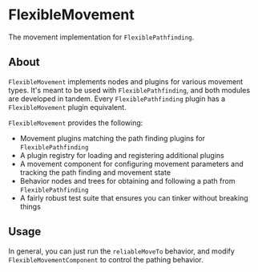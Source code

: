 # FlexibleMovement

The movement implementation for `FlexiblePathfinding`.

## About

`FlexibleMovement` implements nodes and plugins for various movement types. It's meant to be used with 
`FlexiblePathfinding`, and both modules are developed in tandem. Every `FlexiblePathfinding` plugin has a 
`FlexibleMovement` plugin equivalent.

`FlexibleMovement` provides the following:

 - Movement plugins matching the path finding plugins for `FlexiblePathfinding`
 - A plugin registry for loading and registering additional plugins
 - A movement component for configuring movement parameters and tracking the path finding and movement state
 - Behavior nodes and trees for obtaining and following a path from `FlexiblePathfinding`
 - A fairly robust test suite that ensures you can tinker without breaking things
 
## Usage

In general, you can just run the `reliableMoveTo` behavior, and modify `FlexibleMovementComponent` to control the 
pathing behavior.
